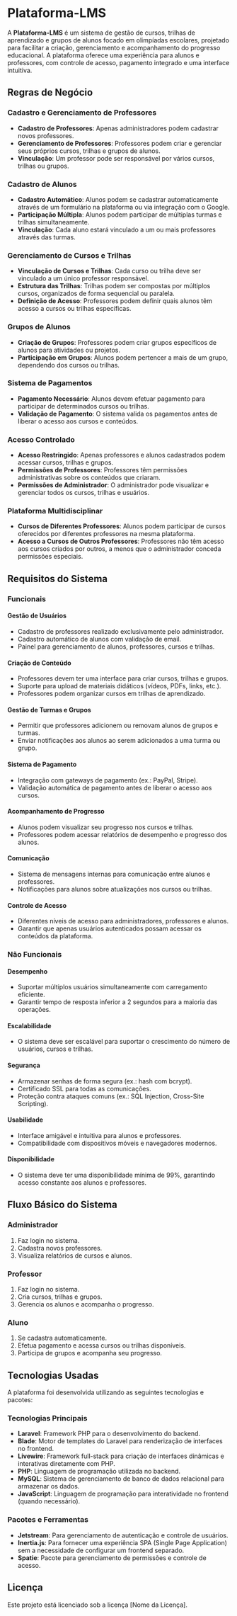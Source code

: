 # Plataforma-LMS

A **Plataforma-LMS** é um sistema de gestão de cursos, trilhas de aprendizado e grupos de alunos focado em olimpíadas escolares, projetado para facilitar a criação, gerenciamento e acompanhamento do progresso educacional. A plataforma oferece uma experiência para alunos e professores, com controle de acesso, pagamento integrado e uma interface intuitiva.

## Regras de Negócio

### Cadastro e Gerenciamento de Professores
- **Cadastro de Professores**: Apenas administradores podem cadastrar novos professores.
- **Gerenciamento de Professores**: Professores podem criar e gerenciar seus próprios cursos, trilhas e grupos de alunos.
- **Vinculação**: Um professor pode ser responsável por vários cursos, trilhas ou grupos.

### Cadastro de Alunos
- **Cadastro Automático**: Alunos podem se cadastrar automaticamente através de um formulário na plataforma ou via integração com o Google.
- **Participação Múltipla**: Alunos podem participar de múltiplas turmas e trilhas simultaneamente.
- **Vinculação**: Cada aluno estará vinculado a um ou mais professores através das turmas.

### Gerenciamento de Cursos e Trilhas
- **Vinculação de Cursos e Trilhas**: Cada curso ou trilha deve ser vinculado a um único professor responsável.
- **Estrutura das Trilhas**: Trilhas podem ser compostas por múltiplos cursos, organizados de forma sequencial ou paralela.
- **Definição de Acesso**: Professores podem definir quais alunos têm acesso a cursos ou trilhas específicas.

### Grupos de Alunos
- **Criação de Grupos**: Professores podem criar grupos específicos de alunos para atividades ou projetos.
- **Participação em Grupos**: Alunos podem pertencer a mais de um grupo, dependendo dos cursos ou trilhas.

### Sistema de Pagamentos
- **Pagamento Necessário**: Alunos devem efetuar pagamento para participar de determinados cursos ou trilhas.
- **Validação de Pagamento**: O sistema valida os pagamentos antes de liberar o acesso aos cursos e conteúdos.

### Acesso Controlado
- **Acesso Restringido**: Apenas professores e alunos cadastrados podem acessar cursos, trilhas e grupos.
- **Permissões de Professores**: Professores têm permissões administrativas sobre os conteúdos que criaram.
- **Permissões de Administrador**: O administrador pode visualizar e gerenciar todos os cursos, trilhas e usuários.

### Plataforma Multidisciplinar
- **Cursos de Diferentes Professores**: Alunos podem participar de cursos oferecidos por diferentes professores na mesma plataforma.
- **Acesso a Cursos de Outros Professores**: Professores não têm acesso aos cursos criados por outros, a menos que o administrador conceda permissões especiais.

## Requisitos do Sistema

### Funcionais

#### Gestão de Usuários
- Cadastro de professores realizado exclusivamente pelo administrador.
- Cadastro automático de alunos com validação de email.
- Painel para gerenciamento de alunos, professores, cursos e trilhas.

#### Criação de Conteúdo
- Professores devem ter uma interface para criar cursos, trilhas e grupos.
- Suporte para upload de materiais didáticos (vídeos, PDFs, links, etc.).
- Professores podem organizar cursos em trilhas de aprendizado.

#### Gestão de Turmas e Grupos
- Permitir que professores adicionem ou removam alunos de grupos e turmas.
- Enviar notificações aos alunos ao serem adicionados a uma turma ou grupo.

#### Sistema de Pagamento
- Integração com gateways de pagamento (ex.: PayPal, Stripe).
- Validação automática de pagamento antes de liberar o acesso aos cursos.

#### Acompanhamento de Progresso
- Alunos podem visualizar seu progresso nos cursos e trilhas.
- Professores podem acessar relatórios de desempenho e progresso dos alunos.

#### Comunicação
- Sistema de mensagens internas para comunicação entre alunos e professores.
- Notificações para alunos sobre atualizações nos cursos ou trilhas.

#### Controle de Acesso
- Diferentes níveis de acesso para administradores, professores e alunos.
- Garantir que apenas usuários autenticados possam acessar os conteúdos da plataforma.

### Não Funcionais

#### Desempenho
- Suportar múltiplos usuários simultaneamente com carregamento eficiente.
- Garantir tempo de resposta inferior a 2 segundos para a maioria das operações.

#### Escalabilidade
- O sistema deve ser escalável para suportar o crescimento do número de usuários, cursos e trilhas.

#### Segurança
- Armazenar senhas de forma segura (ex.: hash com bcrypt).
- Certificado SSL para todas as comunicações.
- Proteção contra ataques comuns (ex.: SQL Injection, Cross-Site Scripting).

#### Usabilidade
- Interface amigável e intuitiva para alunos e professores.
- Compatibilidade com dispositivos móveis e navegadores modernos.

#### Disponibilidade
- O sistema deve ter uma disponibilidade mínima de 99%, garantindo acesso constante aos alunos e professores.

## Fluxo Básico do Sistema

### Administrador
1. Faz login no sistema.
2. Cadastra novos professores.
3. Visualiza relatórios de cursos e alunos.

### Professor
1. Faz login no sistema.
2. Cria cursos, trilhas e grupos.
3. Gerencia os alunos e acompanha o progresso.

### Aluno
1. Se cadastra automaticamente.
2. Efetua pagamento e acessa cursos ou trilhas disponíveis.
3. Participa de grupos e acompanha seu progresso.

## Tecnologias Usadas

A plataforma foi desenvolvida utilizando as seguintes tecnologias e pacotes:

### Tecnologias Principais
- **Laravel**: Framework PHP para o desenvolvimento do backend.
- **Blade**: Motor de templates do Laravel para renderização de interfaces no frontend.
- **Livewire**: Framework full-stack para criação de interfaces dinâmicas e interativas diretamente com PHP.
- **PHP**: Linguagem de programação utilizada no backend.
- **MySQL**: Sistema de gerenciamento de banco de dados relacional para armazenar os dados.
- **JavaScript**: Linguagem de programação para interatividade no frontend (quando necessário).


### Pacotes e Ferramentas
- **Jetstream**: Para gerenciamento de autenticação e controle de usuários.
- **Inertia.js**: Para fornecer uma experiência SPA (Single Page Application) sem a necessidade de configurar um frontend separado.
- **Spatie**: Pacote para gerenciamento de permissões e controle de acesso.



## Licença

Este projeto está licenciado sob a licença [Nome da Licença].

